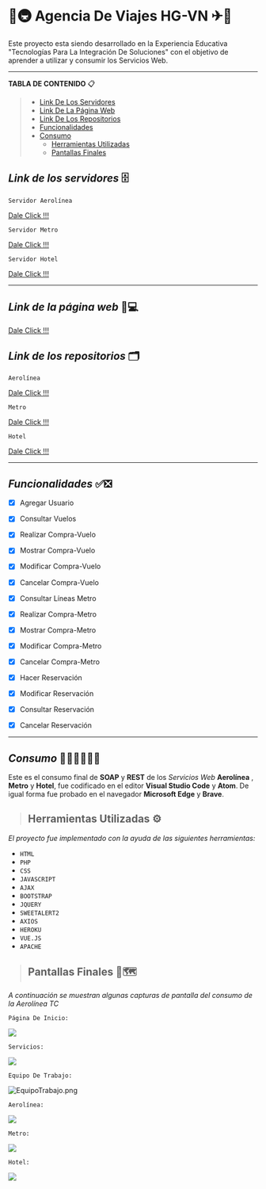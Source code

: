 # 🏨🚇 **Agencia De Viajes HG-VN** ✈🏨
Este proyecto esta siendo desarrollado en la Experiencia Educativa "Tecnologías Para La Integración De Soluciones" con el objetivo de aprender a utilizar y consumir los Servicios Web.



------

**TABLA DE CONTENIDO** 📋

> - [Link De Los Servidores](https://github.com/Alexis-VeNa27/Agencia-De-Viajes-HG-VN/blob/master/README.md#link-de-los-servidores-)
> - [Link De La Página Web](https://github.com/Alexis-VeNa27/Agencia-De-Viajes-HG-VN/blob/master/README.md#link-de-la-página-web-)
> - [Link De Los Repositorios](https://github.com/Alexis-VeNa27/Agencia-De-Viajes-HG-VN/blob/master/README.md#link-de-los-repositorios-️)
> - [Funcionalidades](https://github.com/Alexis-VeNa27/Agencia-De-Viajes-HG-VN/blob/master/README.md#funcionalidades-)
> - [Consumo](https://github.com/Alexis-VeNa27/Agencia-De-Viajes-HG-VN/blob/master/README.md#consumo-)
>   - [Herramientas Utilizadas](https://github.com/Alexis-VeNa27/Agencia-De-Viajes-HG-VN/blob/master/README.md#herramientas-utilizadas-️)
>   - [Pantallas Finales](https://github.com/Alexis-VeNa27/Agencia-De-Viajes-HG-VN/blob/master/README.md#pantallas-finales-️)
> 



## *Link de los servidores* 🗄

`Servidor Aerolínea`

[Dale Click !!!](http://3.86.69.101:8080/ws/Aerolinea.wsdl)



`Servidor Metro`

[Dale Click !!!](http://34.204.7.251:8080/ws/MetroV2_1.wsdl)



`Servidor Hotel`

[Dale Click !!!](http://54.162.225.248:8080/hotel.wsdl)



------

## *Link de la página web* 📱💻

[Dale Click !!!](http://34.204.7.251/Agencia/)



## *Link de los repositorios* 🗂️

`Aerolínea`

[Dale Click !!!](https://github.com/Alexis-VeNa27/Servicios-Web_Aerolinea)



`Metro`

[Dale Click !!!](http://34.204.7.251:8080/ws/MetroV2_1.wsdl)



`Hotel`

[Dale Click !!!](https://github.com/dannyhvalenz/Hotel-WS)



------

## *Funcionalidades* ✅❎

- [x] Agregar Usuario
- [x] Consultar Vuelos
- [x] Realizar Compra-Vuelo
- [x] Mostrar Compra-Vuelo
- [x] Modificar Compra-Vuelo
- [x] Cancelar Compra-Vuelo
- [x] Consultar Líneas Metro
- [x] Realizar Compra-Metro
- [x] Mostrar Compra-Metro
- [x] Modificar Compra-Metro
- [x] Cancelar Compra-Metro
- [x] Hacer Reservación
- [x] Modificar Reservación
- [x] Consultar Reservación
- [x] Cancelar Reservación



------

## *Consumo* 👩🏻‍💻👨🏻‍💻

Este es el consumo final de **SOAP** y **REST** de los *Servicios Web*  **Aerolínea** , **Metro** y **Hotel**, fue codificado en el editor **Visual Studio Code** y **Atom**. 
De igual forma fue probado en el navegador **Microsoft Edge** y **Brave**.  



> ## **Herramientas Utilizadas** ⚙️

*El proyecto fue implementado con la ayuda de las siguientes herramientas:*

- `HTML`	
- `PHP`
- `CSS`
- `JAVASCRIPT`
- `AJAX`
- `BOOTSTRAP`
- `JQUERY`
- `SWEETALERT2`
- `AXIOS`
- `HEROKU`
- `VUE.JS`
- `APACHE`



> ## **Pantallas Finales** 🛫🗺️

*A continuación se muestran algunas capturas de pantalla del consumo de la Aerolínea TC*



`Página De Inicio:`

![](https://github.com/Alexis-VeNa27/Agencia-De-Viajes-HG-VN/blob/master/Interfaces/Inicio.png?raw=true)



`Servicios:`

![](https://github.com/Alexis-VeNa27/Agencia-De-Viajes-HG-VN/blob/master/Interfaces/Servicios.png?raw=true)



`Equipo De Trabajo:`

![EquipoTrabajo.png](https://github.com/Alexis-VeNa27/Agencia-De-Viajes-HG-VN/blob/master/Interfaces/EquipoTrabajo.png?raw=true)



`Aerolínea:`

![](https://github.com/Alexis-VeNa27/Agencia-De-Viajes-HG-VN/blob/master/Interfaces/Aerolinea.png?raw=true)



`Metro:`

![](https://github.com/Alexis-VeNa27/Agencia-De-Viajes-HG-VN/blob/master/Interfaces/Metro.png?raw=true)



`Hotel:`

![](https://github.com/Alexis-VeNa27/Agencia-De-Viajes-HG-VN/blob/master/Interfaces/Hotel.png?raw=true)

